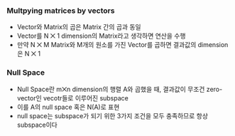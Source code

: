 ### Multpying matrices by vectors
- Vector와 Matrix의 곱은 Matrix 간의 곱과 동일
- Vector를 N ⨉ 1 dimension의 Matrix라고 생각하면 연산을 수행
- 만약 N ⨉ M Matrix와 M개의 원소를 가진 Vector를 곱하면 결과값의 dimension은 N ⨉ 1 

### Null Space
- Null Space란 m⨉n dimension의 행렬 A와 곱했을 때, 결과값이 무조건 zero-vector인 vecotr들로 이루어진 subspace
- 이를 A의 null space 혹은 N(A)로 표현
- null space는 subspace가 되기 위한 3가지 조건을 모두 충족하므로 항상 subspace이다